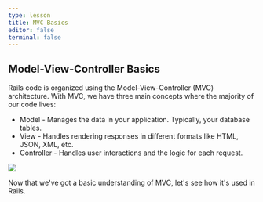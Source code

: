 ```yaml
---
type: lesson
title: MVC Basics
editor: false
terminal: false
---
```


Model-View-Controller Basics
----------------------------

Rails code is organized using the Model-View-Controller (MVC) architecture. With
MVC, we have three main concepts where the majority of our code lives:

* Model - Manages the data in your application. Typically, your database tables.
* View - Handles rendering responses in different formats like HTML, JSON, XML,
  etc.
* Controller - Handles user interactions and the logic for each request.

<picture class="flowdiagram">
  <source srcset="/images/getting_started/mvc_architecture_dark.jpg" media="(prefers-color-scheme:dark)"/>
  <img src="/images/getting_started/mvc_architecture_light.jpg"/>
</picture>

Now that we've got a basic understanding of MVC, let's see how it's used in
Rails.
